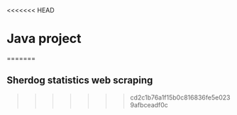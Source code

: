 <<<<<<< HEAD
# Java project
=======

## Sherdog statistics web scraping
>>>>>>> cd2c1b76a1f15b0c816836fe5e0239afbceadf0c

